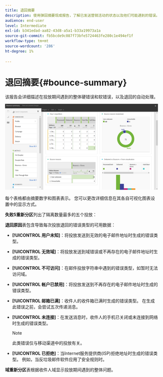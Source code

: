 ```yaml
---
title: 退回摘要
description: 使用弹回摘要现成报告，了解已发送营销活动的状态以及他们可能遇到的错误。
audience: end-user
level: Intermediate
exl-id: b341edad-aa82-43d8-a5a1-b33a19973a1a
source-git-commit: fb5bcde9c087f73bfe5724463fe280c1e494ef1f
workflow-type: tm+mt
source-wordcount: '286'
ht-degree: 1%

---
```


# 退回摘要{#bounce-summary}

该报告会详细描述在投放期间遇到的整体硬错误和软错误，以及退回的自动处理。

![](assets/campaign_reports_bounces.png)

每个表格都由摘要数字和图表表示。 您可以更改详细信息在其各自可视化图表设置中的显示方式。

**失败5重新分区**&#x200B;列出了隔离数量最多的五个投放：

**退回原因**&#x200B;表包含导致每次投放退回的错误类型的可用数据：

* **[!UICONTROL 用户未知]**：将投放发送到无效的电子邮件地址时生成的错误类型。
* **[!UICONTROL 无效域]**：将投放发送到域错误或不再存在的电子邮件地址时生成的错误类型。
* **[!UICONTROL 不可访问]**：在邮件投放字符串中遇到的错误类型，如暂时无法访问域。
* **[!UICONTROL 帐户已禁用]**：将投放发送到不再存在的电子邮件地址时生成的错误类型。
* **[!UICONTROL 邮箱已满]**：收件人的收件箱已满时生成的错误类型。 在生成此错误之前，会尝试五次传递消息。
* **[!UICONTROL 未连接]**：在发送消息时，收件人的手机已关闭或未连接到网络时生成的错误类型。

  >[!NOTE]
  >
  >此类错误仅与移动渠道中的投放有关。

* **[!UICONTROL 已拒绝]**：当Internet服务提供商(ISP)拒绝地址时生成的错误类型。 例如，当反垃圾邮件软件应用了安全规则时。

**域重新分区**&#x200B;表根据收件人域显示投放期间遇到的整体问题。
